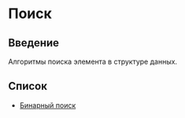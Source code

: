# Поиск

## Введение

Алгоритмы поиска элемента в структуре данных.

## Список

* [Бинарный поиск](./binary.md)
